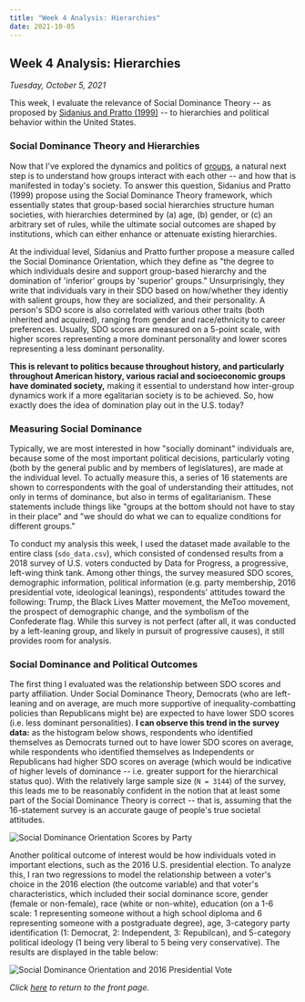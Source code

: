 ```yaml
---
title: "Week 4 Analysis: Hierarchies"
date: 2021-10-05
---
```

## Week 4 Analysis: Hierarchies
*Tuesday, October 5, 2021*

This week, I evaluate the relevance of Social Dominance Theory -- as proposed by [Sidanius and Pratto (1999)](https://www.cambridge.org/core/books/social-dominance/ADA29C256881001463D6E2777404DB95) -- to hierarchies and political behavior within the United States.

### Social Dominance Theory and Hierarchies
Now that I've explored the dynamics and politics of [groups](https://yanxifang.github.io/Gov-1372/2021/09/28/Week-Three-Blog-Post.html), a natural next step is to understand how groups interact with each other -- and how that is manifested in today's society. To answer this question, Sidanius and Pratto (1999) propose using the Social Dominance Theory framework, which essentially states that group-based social hierarchies structure human societies, with hierarchies determined by (a) age, (b) gender, or (c) an arbitrary set of rules, while the ultimate social outcomes are shaped by institutions, which can either enhance or attenuate existing hierarchies.

At the individual level, Sidanius and Pratto further propose a measure called the Social Dominance Orientation, which they define as "the degree to which individuals desire and support group-based hierarchy and the domination of 'inferior' groups by 'superior' groups." Unsurprisingly, they write that individuals vary in their SDO based on how/whether they identiy with salient groups, how they are socialized, and their personality. A person's SDO score is also correlated with various other traits (both inherited and acquired), ranging from gender and race/ethnicity to career preferences. Usually, SDO scores are measured on a 5-point scale, with higher scores representing a more dominant personality and lower scores representing a less dominant personality.

**This is relevant to politics because throughout history, and particularly throughout American history, various racial and socioeconomic groups have dominated society,** making it essential to understand how inter-group dynamics work if a more egalitarian society is to be achieved. So, how exactly does the idea of domination play out in the U.S. today?

### Measuring Social Dominance
Typically, we are most interested in how "socially dominant" individuals are, because some of the most important political decisions, particularly voting (both by the general public and by members of legislatures), are made at the individual level. To actually measure this, a series of 16 statements are shown to correspondents with the goal of understanding their attitudes, not only in terms of dominance, but also in terms of egalitarianism. These statements include things like "groups at the bottom should not have to stay in their place" and "we should do what we can to equalize conditions for different groups."

To conduct my analysis this week, I used the dataset made available to the entire class (`sdo_data.csv`), which consisted of condensed results from a 2018 survey of U.S. voters conducted by Data for Progress, a progressive, left-wing think tank. Among other things, the survey measured SDO scores, demographic information, political information (e.g. party membership, 2016 presidential vote, ideological leanings), respondents' attitudes toward the following: Trump, the Black Lives Matter movement, the MeToo movement, the prospect of demographic change, and the symbolism of the Confederate flag. While this survey is not perfect (after all, it was conducted by a left-leaning group, and likely in pursuit of progressive causes), it still provides room for analysis.

### Social Dominance and Political Outcomes
The first thing I evaluated was the relationship between SDO scores and party affiliation. Under Social Dominance Theory, Democrats (who are left-leaning and on average, are much more supportive of inequality-combatting policies than Republicans might be) are expected to have lower SDO scores (i.e. less dominant personalities). **I can observe this trend in the survey data:** as the histogram below shows, respondents who identified themselves as Democrats turned out to have lower SDO scores on average, while respondents who identified themselves as Independents or Republicans had higher SDO scores on average (which would be indicative of higher levels of dominance -- i.e. greater support for the hierarchical status quo). With the relatively large sample size (`N = 3144`) of the survey, this leads me to be reasonably confident in the notion that at least some part of the Social Dominance Theory is correct -- that is, assuming that the 16-statement survey is an accurate gauge of people's true societal attitudes.

![Social Dominance Orientation Scores by Party](https://yanxifang.github.io/Gov-1372/images/social_dominance_byparty.png)

Another political outcome of interest would be how individuals voted in important elections, such as the 2016 U.S. presidential election. To analyze this, I ran two regressions to model the relationship between a voter's choice in the 2016 election (the outcome variable) and that voter's characteristics, which included their social dominance score,  gender (female or non-female), race (white or non-white), education (on a 1-6 scale: 1 representing someone without a high school diploma and 6 representing someone with a postgraduate degree), age, 3-category party identification (1: Democrat, 2: Independent, 3: Repubilcan), and 5-category political ideology (1 being very liberal to 5 being very conservative). The results are displayed in the table below:

![Social Dominance Orientation and 2016 Presidential Vote](https://yanxifang.github.io/Gov-1372/images/social_dominance_repvote2016.png)

*Click [here](https://yanxifang.github.io/Gov-1372/) to return to the front page.*

